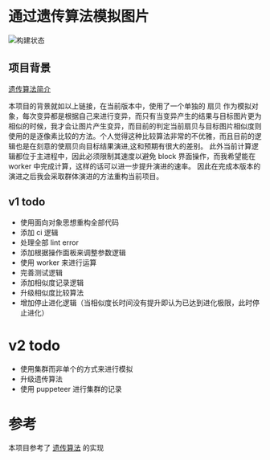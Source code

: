# 通过遗传算法模拟图片
![构建状态](https://travis-ci.org/diaotai/picture-evolution.svg?branch=master)
## 项目背景
[遗传算法简介](http://songshuhui.net/archives/10462)

本项目的背景就如以上链接，在当前版本中，使用了一个单独的 扇贝 作为模拟对象，每次变异都是根据自己来进行变异，而只有当变异产生的结果与目标图片更为相似的时候，我才会让图片产生变异，而目前的判定当前扇贝与目标图片相似度则使用的是逐像素比较的方法。个人觉得这种比较算法非常的不优雅，而且目前的逻辑也是在刻意的使扇贝向目标结果演进,这和预期有很大的差别。
此外当前计算逻辑都位于主进程中，因此必须限制其速度以避免 block 界面操作，而我希望能在 worker 中完成计算，这样的话可以进一步提升演进的速率。
因此在完成本版本的演进之后我会采取群体演进的方法重构当前项目。


## v1 todo
- 使用面向对象思想重构全部代码
- 添加 ci 逻辑
- 处理全部 lint error
- 添加根据操作面板来调整参数逻辑
- 使用 worker 来进行运算
- 完善测试逻辑
- 添加相似度记录逻辑
- 升级相似度比较算法
- 增加停止进化逻辑（当相似度长时间没有提升即认为已达到进化极限，此时停止进化）


# v2 todo
- 使用集群而非单个的方式来进行模拟
- 升级遗传算法
- 使用 puppeteer 进行集群的记录

# 参考
本项目参考了 [遗传算法](https://github.com/pikeszfish/GA_engine) 的实现